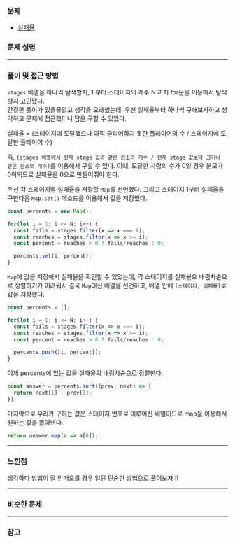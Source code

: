 ### 문제

- [실패율](https://programmers.co.kr/learn/courses/30/lessons/42889)

### 문제 설명

---

### 풀이 및 접근 방법

`stages` 배열을 하나씩 탐색할지, 1 부터 스테이지의 개수 N 까지 for문을 이용해서 탐색할지 고민됐다.  
간결한 풀이가 있을줄알고 생각을 오래했는데, 우선 실패율부터 하나씩 구해보자하고 생각하고 문제에 접근했더니 답을 구할 수 있었다.  

실패율 = (스테이지에 도달했으나 아직 클리어하지 못한 플레이어의 수 / 스테이지에 도달한 플레이어 수)

즉, `(stages 배열에서 현재 stage 값과 같은 원소의 개수 / 현재 stage 값보다 크거나 같은 원소의 개수)`를 이용해서 구할 수 있다.  이떄, 도달한 사람의 수가 0일 경우 분모가 0이되므로 실패율을 0으로 만들어줘야 한다.

우선 각 스테이지별 실패율을 저장할 `Map`를 선언했다. 그리고 스테이지 1부터 실패율을 구한다음 `Map.set()` 메소드를 이용해서 값을 저장했다.

```javascript
const percents = new Map();

for(let i = 1; i <= N; i++) {
  const fails = stages.filter(x => x === i);
  const reaches = stages.filter(x => x >= i);
  const percent = reaches > 0 ? fails/reaches : 0;

  percents.set(i, percent);
}
```

`Map`에 값을 저장해서 실패율을 확인할 수 있었는데, 각 스테이지를 실패율으 내림차순으로 정렬하기가 어려워서 결국
`Map`대신 배열을 선언하고, 배열 안에 `[스테이지, 실패율]`로 값을 저장했다.

```javascript
const percents = [];

for(let i = 1; i <= N; i++) {
  const fails = stages.filter(x => x === i);
  const reaches = stages.filter(x => x >= i);
  const percent = reaches > 0 ? fails/reaches : 0;

  percents.push([i, percent]);
}
```  

이제 percents에 있는 값을 실패율의 내림차순으로 정렬한다.

```javascript
const answer = percents.sort((prev, next) => {
  return next[1] - prev[1];
});
```

마지막으로 우리가 구하는 값은 스테이지 번호로 이루어진 배열이므로 map을 이용해서 원하는 값을 뽑아낸다.

```javascript
return answer.map(a => a[0]);
```

---

### 느낀점

생각하다 방법이 잘 안떠오를 경우 일단 단순한 방법으로 풀어보자 !!

---

### 비슷한 문제

---

### 참고
